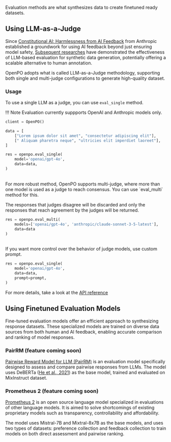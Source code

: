 Evaluation methods are what synthesizes data to create finetuned ready datasets.

## Using LLM-as-a-Judge
Since [Constitutional AI: Harmlessness from AI Feedback](https://arxiv.org/abs/2212.08073) from Anthropic established a groundwork for using AI feedback beyond just ensuring model safety, [Subsequent researches](resource.md/#research) have demonstrated the effectiveness of LLM-based evaluation for synthetic data generation, potentially offering a scalable alternative to human annotation.

OpenPO adopts what is called LLM-as-a-Judge methodology, supporting both single and multi-judge configurations to generate high-quality dataset.


### Usage
To use a single LLM as a judge, you can use `eval_single` method.

!!! Note
    Evaluation currently suppports OpenAI and Anthropic models only.

```python
client = OpenPO()

data = [
    ["Lorem ipsum dolor sit amet", "consectetur adipiscing elit"],
    [" Aliquam pharetra neque", "ultricies elit imperdiet laoreet"],
]

res = openpo.eval_single(
    model='openai/gpt-4o',
    data=data,
)
```
<br>
For more robust method, OpenPO supports multi-judge, where more than one model is used as a judge to reach consensus. You can use `eval_multi` method for this.

The responses that judges disagree will be discarded and only the responses that reach agreement by the judges will be returned.

```python
res = openpo.eval_multi(
    models=['openai/gpt-4o', 'anthropic/claude-sonnet-3-5-latest'],
    data=data
)
```
<br>
If you want more control over the behavior of judge models, use custom prompt.

```python
res = openpo.eval_single(
    model='openai/gpt-4o',
    data=data,
    prompt=prompt,
)

```

For more details, take a look at the [API reference](api.md)



## Using Finetuned Evaluation Models

Fine-tuned evaluation models offer an efficient approach to synthesizing response datasets. These specialized models are trained on diverse data sources from both human and AI feedback, enabling accurate comparison and ranking of model responses.

### PairRM (feature coming soon)
[Pairwise Reward Model for LLM (PairRM)](https://arxiv.org/abs/2306.02561) is an evaluation model specifically designed to assess and compare pairwise responses from LLMs. The model uses DeBERTa ([He et al., 2021](https://arxiv.org/abs/2006.03654)) as the base model, trained and evaluated on MixInstruct dataset.


### Prometheus 2 (feature coming soon)
[Prometheus 2](https://arxiv.org/abs/2405.01535) is an open source language model specialized in evaluations of other language models. It is aimed to solve shortcomings of existing proprietary models such as transparency, controllability and affordability.

The model uses Mistral-7B and Mixtral-8x7B as the base models, and uses two types of datasets: preference collection and feedback collection to train models on both direct assessment and pairwise ranking.







